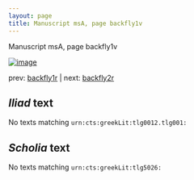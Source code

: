```yaml
---
layout: page
title: Manuscript msA, page backfly1v
---
```


Manuscript msA, page backfly1v

[![image](http://www.homermultitext.org/iipsrv?OBJ=IIP,1.0&FIF=/project/homer/pyramidal/deepzoom/hmt/vaimg/2017a/VAMSFlyleaf_ii_versoN_0502.tif&WID=100&CVT=JPEG)](http://www.homermultitext.org/ict2/?urn=urn:cite2:hmt:vaimg.2017a:VAMSFlyleaf_ii_versoN_0502)

prev:  [backfly1r](../backfly1r) | next:  [backfly2r](../backfly2r)

## *Iliad* text

No texts matching `urn:cts:greekLit:tlg0012.tlg001:`

## *Scholia* text

No texts matching `urn:cts:greekLit:tlg5026:`